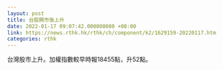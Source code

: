 ```yaml
---
layout: post
title: 台股開市後上升
date: 2022-01-17 09:07:42.000000000 +08:00
link: https://news.rthk.hk/rthk/ch/component/k2/1629159-20220117.htm
categories: rthk
---
```


台灣股市上升。加權指數較早時報18455點，升52點。
